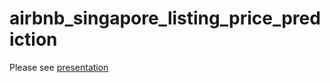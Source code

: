 # airbnb_singapore_listing_price_prediction

Please see [presentation](https://docs.google.com/presentation/d/13tS5w-E7sYFDI2fYkxb6K-1CIRW30yaJ2GZIGm4ev5E/edit?usp=sharing)

